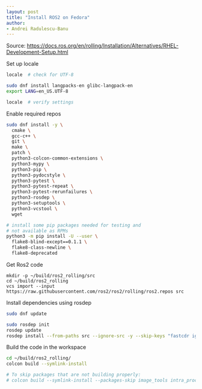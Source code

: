 ```yaml
---
layout: post
title: "Install ROS2 on Fedora"
author:
- Andrei Radulescu-Banu
---
```


Source: https://docs.ros.org/en/rolling/Installation/Alternatives/RHEL-Development-Setup.html

Set up locale

```bash
locale  # check for UTF-8

sudo dnf install langpacks-en glibc-langpack-en
export LANG=en_US.UTF-8

locale  # verify settings
```

Enable required repos

```bash
sudo dnf install -y \
  cmake \
  gcc-c++ \
  git \
  make \
  patch \
  python3-colcon-common-extensions \
  python3-mypy \
  python3-pip \
  python3-pydocstyle \
  python3-pytest \
  python3-pytest-repeat \
  python3-pytest-rerunfailures \
  python3-rosdep \
  python3-setuptools \
  python3-vcstool \
  wget

# install some pip packages needed for testing and
# not available as RPMs
python3 -m pip install -U --user \
  flake8-blind-except==0.1.1 \
  flake8-class-newline \
  flake8-deprecated
```

Get Ros2 code

```
mkdir -p ~/build/ros2_rolling/src
cd ~/build/ros2_rolling
vcs import --input https://raw.githubusercontent.com/ros2/ros2/rolling/ros2.repos src
```

Install dependencies using rosdep

```bash
sudo dnf update

sudo rosdep init
rosdep update
rosdep install --from-paths src --ignore-src -y --skip-keys "fastcdr ignition-cmake2 ignition-math6 rti-connext-dds-6.0.1 urdfdom_headers"
```

Build the code in the workspace

```bash
cd ~/build/ros2_rolling/
colcon build --symlink-install

# To skip packages that are not building properly:
# colcon build --symlink-install --packages-skip image_tools intra_process_demo

```